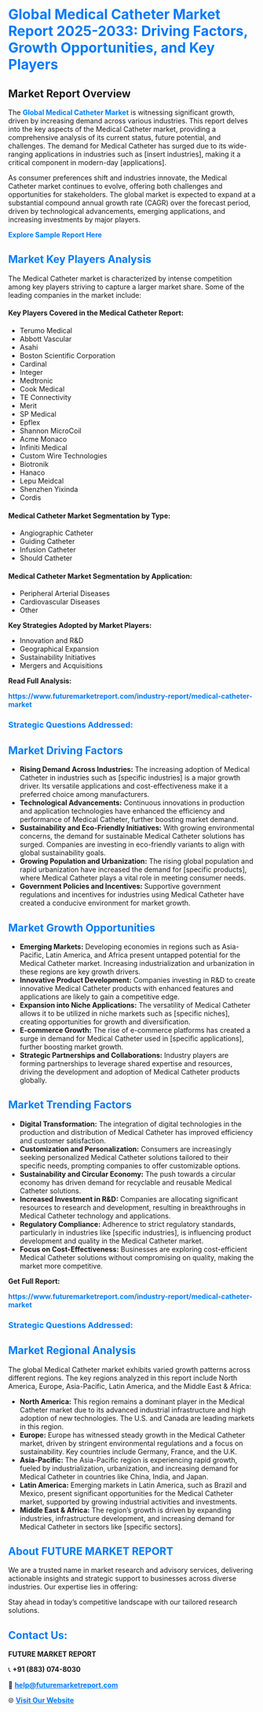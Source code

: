 <h1 style="color: #007BFF;">Global Medical Catheter Market Report 2025-2033: Driving Factors, Growth Opportunities, and Key Players</h1>

<section id="overview">
<h2>Market Report Overview</h2>
<p>The <a href="https://www.futuremarketreport.com/industry-report/medical-catheter-market" style="color: #007BFF; text-decoration: none;"><strong>Global Medical Catheter Market</strong></a> is witnessing significant growth, driven by increasing demand across various industries. This report delves into the key aspects of the Medical Catheter market, providing a comprehensive analysis of its current status, future potential, and challenges. The demand for Medical Catheter has surged due to its wide-ranging applications in industries such as [insert industries], making it a critical component in modern-day [applications].</p>
<p>As consumer preferences shift and industries innovate, the Medical Catheter market continues to evolve, offering both challenges and opportunities for stakeholders. The global market is expected to expand at a substantial compound annual growth rate (CAGR) over the forecast period, driven by technological advancements, emerging applications, and increasing investments by major players.</p>
</section>

<section id="overview">
<p><a href="https://www.futuremarketreport.com/request-sample/reportId=90923" style="color: #007BFF; text-decoration: none;"><strong>Explore Sample Report Here</strong></a></p>
</section>

<section id="key-players">
<h2 style="color: #007BFF;">Market Key Players Analysis</h2>
<p>The Medical Catheter market is characterized by intense competition among key players striving to capture a larger market share. Some of the leading companies in the market include:</p>
<h4>Key Players Covered in the Medical Catheter Report:</h4>
<ul><li>Terumo Medical</li><li>Abbott Vascular</li><li>Asahi</li><li>Boston Scientific Corporation</li><li>Cardinal</li><li>Integer</li><li>Medtronic</li><li>Cook Medical</li><li>TE Connectivity</li><li>Merit</li><li>SP Medical</li><li>Epflex</li><li>Shannon MicroCoil</li><li>Acme Monaco</li><li>Infiniti Medical</li><li>Custom Wire Technologies</li><li>Biotronik</li><li>Hanaco</li><li>Lepu Meidcal</li><li>Shenzhen Yixinda</li><li>Cordis</li></ul>
<h4>Medical Catheter Market Segmentation by Type:</h4>
<ul><li>Angiographic Catheter</li><li>Guiding Catheter</li><li>Infusion Catheter</li><li>Should Catheter</li></ul>

<h4>Medical Catheter Market Segmentation by Application:</h4>
<ul><li>Peripheral Arterial Diseases</li><li>Cardiovascular Diseases</li><li>Other</li></ul>
<p><strong>Key Strategies Adopted by Market Players:</strong></p>
<ul>
<li>Innovation and R&D</li>
<li>Geographical Expansion</li>
<li>Sustainability Initiatives</li>
<li>Mergers and Acquisitions</li>
</ul>
</section>

<section>
<p><strong>Read Full Analysis: </strong></p><a href="https://www.futuremarketreport.com/industry-report/medical-catheter-market" style="color: #007BFF; text-decoration: none;"><strong>https://www.futuremarketreport.com/industry-report/medical-catheter-market</strong></a>
<h3 style="color: #007BFF;">Strategic Questions Addressed:</h3>
</section>

<section id="driving-factors">
<h2 style="color: #007BFF;">Market Driving Factors</h2>
<ul>
<li><strong>Rising Demand Across Industries:</strong> The increasing adoption of Medical Catheter in industries such as [specific industries] is a major growth driver. Its versatile applications and cost-effectiveness make it a preferred choice among manufacturers.</li>
<li><strong>Technological Advancements:</strong> Continuous innovations in production and application technologies have enhanced the efficiency and performance of Medical Catheter, further boosting market demand.</li>
<li><strong>Sustainability and Eco-Friendly Initiatives:</strong> With growing environmental concerns, the demand for sustainable Medical Catheter solutions has surged. Companies are investing in eco-friendly variants to align with global sustainability goals.</li>
<li><strong>Growing Population and Urbanization:</strong> The rising global population and rapid urbanization have increased the demand for [specific products], where Medical Catheter plays a vital role in meeting consumer needs.</li>
<li><strong>Government Policies and Incentives:</strong> Supportive government regulations and incentives for industries using Medical Catheter have created a conducive environment for market growth.</li>
</ul>
</section>

<section id="growth-opportunities">
<h2 style="color: #007BFF;">Market Growth Opportunities</h2>
<ul>
<li><strong>Emerging Markets:</strong> Developing economies in regions such as Asia-Pacific, Latin America, and Africa present untapped potential for the Medical Catheter market. Increasing industrialization and urbanization in these regions are key growth drivers.</li>
<li><strong>Innovative Product Development:</strong> Companies investing in R&D to create innovative Medical Catheter products with enhanced features and applications are likely to gain a competitive edge.</li>
<li><strong>Expansion into Niche Applications:</strong> The versatility of Medical Catheter allows it to be utilized in niche markets such as [specific niches], creating opportunities for growth and diversification.</li>
<li><strong>E-commerce Growth:</strong> The rise of e-commerce platforms has created a surge in demand for Medical Catheter used in [specific applications], further boosting market growth.</li>
<li><strong>Strategic Partnerships and Collaborations:</strong> Industry players are forming partnerships to leverage shared expertise and resources, driving the development and adoption of Medical Catheter products globally.</li>
</ul>
</section>

<section id="trending-factors">
<h2 style="color: #007BFF;">Market Trending Factors</h2>
<ul>
<li><strong>Digital Transformation:</strong> The integration of digital technologies in the production and distribution of Medical Catheter has improved efficiency and customer satisfaction.</li>
<li><strong>Customization and Personalization:</strong> Consumers are increasingly seeking personalized Medical Catheter solutions tailored to their specific needs, prompting companies to offer customizable options.</li>
<li><strong>Sustainability and Circular Economy:</strong> The push towards a circular economy has driven demand for recyclable and reusable Medical Catheter solutions.</li>
<li><strong>Increased Investment in R&D:</strong> Companies are allocating significant resources to research and development, resulting in breakthroughs in Medical Catheter technology and applications.</li>
<li><strong>Regulatory Compliance:</strong> Adherence to strict regulatory standards, particularly in industries like [specific industries], is influencing product development and quality in the Medical Catheter market.</li>
<li><strong>Focus on Cost-Effectiveness:</strong> Businesses are exploring cost-efficient Medical Catheter solutions without compromising on quality, making the market more competitive.</li>
</ul>
</section>

<section>
<p><strong>Get Full Report: </strong></p><a href="https://www.futuremarketreport.com/industry-report/medical-catheter-market" style="color: #007BFF; text-decoration: none;"><strong>https://www.futuremarketreport.com/industry-report/medical-catheter-market</strong></a>
<h3 style="color: #007BFF;">Strategic Questions Addressed:</h3>
</section>


<section id="regional-analysis">
<h2 style="color: #007BFF;">Market Regional Analysis</h2>
<p>The global Medical Catheter market exhibits varied growth patterns across different regions. The key regions analyzed in this report include North America, Europe, Asia-Pacific, Latin America, and the Middle East & Africa:</p>
<ul>
<li><strong>North America:</strong> This region remains a dominant player in the Medical Catheter market due to its advanced industrial infrastructure and high adoption of new technologies. The U.S. and Canada are leading markets in this region.</li>
<li><strong>Europe:</strong> Europe has witnessed steady growth in the Medical Catheter market, driven by stringent environmental regulations and a focus on sustainability. Key countries include Germany, France, and the U.K.</li>
<li><strong>Asia-Pacific:</strong> The Asia-Pacific region is experiencing rapid growth, fueled by industrialization, urbanization, and increasing demand for Medical Catheter in countries like China, India, and Japan.</li>
<li><strong>Latin America:</strong> Emerging markets in Latin America, such as Brazil and Mexico, present significant opportunities for the Medical Catheter market, supported by growing industrial activities and investments.</li>
<li><strong>Middle East & Africa:</strong> The region’s growth is driven by expanding industries, infrastructure development, and increasing demand for Medical Catheter in sectors like [specific sectors].</li>
</ul>
</section>

<footer>
<h2 style="color: #007BFF;">About FUTURE MARKET REPORT</h2>
<p>We are a trusted name in market research and advisory services, delivering actionable insights and strategic support to businesses across diverse industries. Our expertise lies in offering:</p>

<p>Stay ahead in today’s competitive landscape with our tailored research solutions.</p>

<h2 style="color: #007BFF;">Contact Us:</h2>
<p><strong>FUTURE MARKET REPORT</strong></p>
<p>📞 <strong>+91 (883) 074-8030</strong></p>
<p>📧 <strong><a href="mailto:help@futuremarketreport.com" style="color: #007BFF;">help@futuremarketreport.com</a></strong></p>
<p>🌐 <strong><a href="https://www.futuremarketreport.com/" style="color: #007BFF;">Visit Our Website</a></strong></p>
</footer>